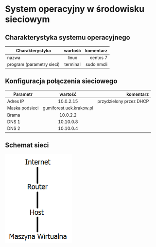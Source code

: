 System operacyjny w środowisku sieciowym
=========================================

Charakterystyka systemu operacyjnego
------------------------------------

| Charakterystyka | wartość           | komentarz |
| ------------- |:-------------:| -----:|
| nazwa      | linux | centos 7 |
| program (parametry sieci)      | terminal | sudo nmcli |


Konfiguracja połączenia sieciowego
----------------------------------

| Parametr | wartość           | komentarz |
| ------------- |:-------------:| -----:|
| Adres IP      | 10.0.2.15 | przydzielony przez DHCP |
| Maska podsieci      | gumiforest.uek.krakow.pl |  |
| Brama      | 10.0.2.2 |  |
| DNS 1      | 10.10.0.8 |  |
| DNS 2      | 10.10.0.4 |  |

Schemat sieci
-------------

![alt schemat](https://github.com/Seven730/sk-2019/blob/master/cwiczenia-1/schemat.png) 
